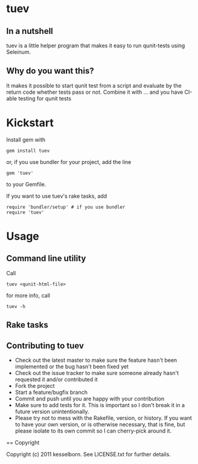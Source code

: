 tuev
====

In a nutshell
-------------
tuev is a little helper program that makes it easy to run qunit-tests using 
Seleinum. 

Why do you want this?
---------------------
It makes it possible to start qunit test from a script and evaluate by the 
return code whether tests pass or not. Combine it with ... and you have
CI-able testing for qunit tests

Kickstart
=========
Install gem with

    gem install tuev

or, if you use bundler for your project, add the line

    gem 'tuev'

to your Gemfile. 

If you want to use tuev's rake tasks, add 

    require 'bundler/setup' # if you use bundler
    require 'tuev'

Usage
=====
Command line utility
--------------------
Call

    tuev <qunit-html-file>

for more info, call

    tuev -h

Rake tasks
----------


Contributing to tuev
--------------------
* Check out the latest master to make sure the feature hasn't been implemented or the bug hasn't been fixed yet
* Check out the issue tracker to make sure someone already hasn't requested it and/or contributed it
* Fork the project
* Start a feature/bugfix branch
* Commit and push until you are happy with your contribution
* Make sure to add tests for it. This is important so I don't break it in a future version unintentionally.
* Please try not to mess with the Rakefile, version, or history. If you want to have your own version, or is otherwise necessary, that is fine, but please isolate to its own commit so I can cherry-pick around it.

== Copyright

Copyright (c) 2011 kesselborn. See LICENSE.txt for
further details.

